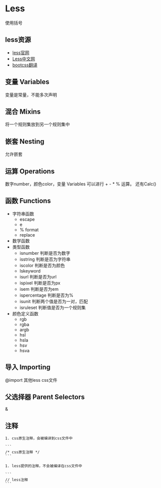 # Less

使用括号

## less资源

* [less官网](http://lesscss.org/)
* [Less中文网](http://lesscss.cn/)
* [bootcss翻译](https://less.bootcss.com/)

## 变量 Variables

变量是常量，不能多次声明

## 混合 Mixins

将一个规则集放到另一个规则集中

## 嵌套 Nesting

允许嵌套

## 运算 Operations

数字number，颜色color，变量 Variables 可以进行 + - * % 运算。 还有Calc()

## 函数 Functions

* 字符串函数
  * escape
  * e
  * % format
  * replace
* 数学函数
* 类型函数
  * isnumber 判断是否为数字
  * isstring 判断是否为字符串
  * iscolor 判断是否为颜色
  * lskeyword
  * isurl 判断是否为url
  * ispixel 判断是否为px
  * isem 判断是否为em
  * ispercentage 判断是否为%
  * isunit 判断两个值是否为一对，匹配
  * isruleset 判断值是否为一个规则集
* 颜色定义函数
  * rgb
  * rgba
  * argb
  * hsl
  * hsla
  * hsv
  * hsva

## 导入 Importing

@import 其他less css文件

## 父选择器 Parent Selectors

&

## 注释

    1. css原生注释，会被编译到css文件中

    ```
    /* css原生注释 */
    ```

    1. less提供的注释，不会被编译在css文件中

    ```
    // less注释
    ```
